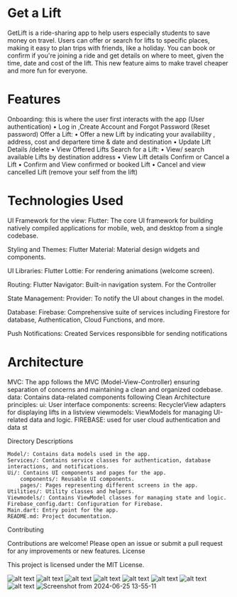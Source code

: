# Get a Lift
GetLift is a ride-sharing app to help users especially students to save money on travel.
Users can offer or search for lifts to specific places, making it easy to plan trips with friends, like a holiday.
You can book or confirm if you're joining a ride and get details on where to meet, given the time, date and cost of the lift.
This new feature aims to make travel cheaper and more fun for everyone.
# Features

Onboarding: this is where the user first interacts with the app (User authentication)
• Log in ,Create Account and Forgot Password (Reset password)
Offer a Lift:
• Offer a new Lift by indicating your availability , address, cost and departere time & date and destination
• Update Lift Details /delete
• View Offered Lifts
 Search for a Lift:
• View/ search available Lifts by destination address
• View Lift details
Confirm or Cancel a Lift
• Confirm and View confirmed or booked Lift
• Cancel and view cancelled Lift (remove your self from the lift)

# Technologies Used

UI Framework for the view:
Flutter: The core UI framework for building natively compiled applications for mobile, web, and desktop from a single codebase.

Styling and Themes:
Flutter Material: Material design widgets and components.

UI Libraries:
Flutter Lottie: For rendering animations (welcome screen).

Routing:
Flutter Navigator: Built-in navigation system.
For the Controller

State Management:
Provider: To notify the UI about changes in the model.

Database:
Firebase: Comprehensive suite of services including Firestore for database, Authentication, Cloud Functions, and more.

Push Notifications:
Created Services responsibble for sending notifications

# Architecture
MVC: The app follows the MVC (Model-View-Controller) ensuring separation of concerns and maintaining a clean and organized codebase.
data: Contains data-related components following Clean Architecture principles:
ui: User interface components:
screens: RecyclerView adapters for displaying lifts in a listview
viewmodels: ViewModels for managing UI-related data and logic.
FIREBASE: used for user cloud authentication and data st

Directory Descriptions

    Model/: Contains data models used in the app.
    Services/: Contains service classes for authentication, database interactions, and notifications.
    Ui/: Contains UI components and pages for the app.
        components/: Reusable UI components.
        pages/: Pages representing different screens in the app.
    Utilities/: Utility classes and helpers.
    Viewmodels/: Contains ViewModel classes for managing state and logic.
    Firebase_config.dart: Configuration for Firebase.
    Main.dart: Entry point for the app.
    README.md: Project documentation.


Contributing

Contributions are welcome! Please open an issue or submit a pull request for any improvements or new features.
License

This project is licensed under the MIT License.

![alt text](<Screenshot from 2024-06-25 10-55-42.png>)
![alt text](<Screenshot from 2024-06-25 10-57-46.png>)
![alt text](<Screenshot from 2024-06-25 10-58-36.png>)
![alt text](<Screenshot from 2024-06-25 10-59-17.png>)
![alt text](<Screenshot from 2024-06-25 11-17-54.png>)
![alt text](<Screenshot from 2024-06-25 11-18-34.png>)
![alt text](<Screenshot from 2024-06-25 11-19-31.png>)
![alt text](<Screenshot from 2024-06-25 11-20-22.png>)
![Screenshot from 2024-06-25 13-55-11](https://github.com/matshepo13/FinalWTC/assets/120104041/260e0377-92fa-4713-abd1-d474547e2ce3)


